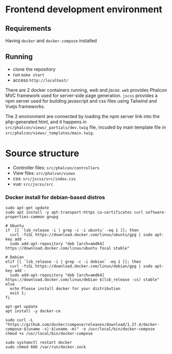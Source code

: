 # Frontend development environment

## Requirements
Having `docker` and `docker-compose` installed

## Running
- clone the repository
- run `make start`
- access `http://localhost/`


There are 2 docker containers running, *web* and *jscss*.
`web` provides Phalcon MVC framework used for server-side page generation.
`jscss` provides a npm server used for building javascript and css files using Tailwind and Vuejs frameworks.

The 2 environment are connected by loading the npm server link into the php-generated html, and it happens in `src/phalcon/views/_partials/dev.twig` file, incuded by main template file in `src/phalcon/views/_templates/main.twig`.

# Source structure
- Controller files: `src/phalcon/controllers`
- View files: `src/phalcon/views`
- css: `src/jscss/src/index.css`
- vue: `src/jscss/src`



### Docker install for debian-based distros
```
sudo apt-get update
sudo apt install -y apt-transport-https ca-certificates curl software-properties-common gnupg

# Ubuntu
if  [[ `lsb_release -i | grep -c -i ubuntu` -eq 1 ]]; then
  curl -fsSL https://download.docker.com/linux/ubuntu/gpg | sudo apt-key add -
  sudo add-apt-repository "deb [arch=amd64] https://download.docker.com/linux/ubuntu focal stable"

# Debian
elif [[ `lsb_release -i | grep -c -i debian` -eq 1 ]]; then
  curl -fsSL https://download.docker.com/linux/debian/gpg | sudo apt-key add -
  sudo add-apt-repository "deb [arch=amd64] https://download.docker.com/linux/debian $(lsb_release -cs) stable"
else
  echo Please install docker for your distribution
  exit 1;
fi

apt-get update
apt install -y docker-ce

sudo curl -L "https://github.com/docker/compose/releases/download/1.27.4/docker-compose-$(uname -s)-$(uname -m)" -o /usr/local/bin/docker-compose
chmod +x /usr/local/bin/docker-compose

sudo systemctl restart docker
sudo chmod 666 /var/run/docker.sock
```
